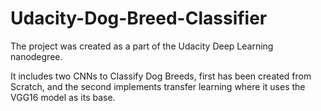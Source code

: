 # Udacity-Dog-Breed-Classifier
The project was created as a part of the Udacity Deep Learning nanodegree.

It includes two CNNs to Classify Dog Breeds, first has been created from Scratch, and the second implements transfer learning where it uses the VGG16 model as its base.
